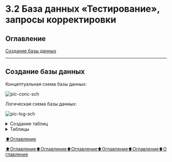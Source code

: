 # 3.2 База данных «Тестирование», запросы корректировки

## Оглавление

[Создание базы данных](#Создание-базы-данных)

___

## Создание базы данных
Концептуальная схема базы данных:

![pic-conc-sch](https://ucarecdn.com/c3a958bc-1805-4da5-b4b9-e77343f65024/)

Логическая схема базы данных:

![pic-log-sch](https://ucarecdn.com/e4669333-8898-434f-b1a5-4fa88b39ae02/)

<details>
<summary>Создание таблиц</summary><tt><blockquote>
DROP TABLE IF EXISTS testing;
DROP TABLE IF EXISTS attempt;
DROP TABLE IF EXISTS student;
DROP TABLE IF EXISTS answer;
DROP TABLE IF EXISTS question;
DROP TABLE IF EXISTS subject;

CREATE TABLE subject
(
    subject_id   INT PRIMARY KEY AUTO_INCREMENT,
    name_subject VARCHAR(30)
);

INSERT INTO subject (name_subject)
VALUES ('Основы SQL'),
       ('Основы баз данных'),
       ('Физика');

CREATE TABLE student
(
    student_id   INT PRIMARY KEY AUTO_INCREMENT,
    name_student VARCHAR(50)
);

INSERT INTO student (name_student)
VALUES ('Баранов Павел'),
       ('Абрамова Катя'),
       ('Семенов Иван'),
       ('Яковлева Галина');

CREATE TABLE attempt
(
    attempt_id   INT PRIMARY KEY AUTO_INCREMENT,
    student_id   INT,
    subject_id   INT,
    date_attempt DATE,
    result       INT,
    FOREIGN KEY (student_id) REFERENCES student (student_id) ON DELETE CASCADE,
    FOREIGN KEY (subject_id) REFERENCES subject (subject_id) ON DELETE CASCADE
);

INSERT INTO attempt (student_id, subject_id, date_attempt, result)
VALUES (1, 2, '2020-03-23', 67),
       (3, 1, '2020-03-23', 100),
       (4, 2, '2020-03-26', 0),
       (1, 1, '2020-04-15', 33),
       (3, 1, '2020-04-15', 67),
       (4, 2, '2020-04-21', 100),
       (3, 1, '2020-05-17', 33);

CREATE TABLE question
(
    question_id   INT PRIMARY KEY AUTO_INCREMENT,
    name_question VARCHAR(100),
    subject_id    INT,
    FOREIGN KEY (subject_id) REFERENCES subject (subject_id) ON DELETE CASCADE
);

INSERT INTO question (name_question, subject_id)
VALUES ('Запрос на выборку начинается с ключевого слова:', 1),
       ('Условие, по которому отбираются записи, задается после ключевого слова:', 1),
       ('Для сортировки используется:', 1),
       ('Какой запрос выбирает все записи из таблицы student:', 1),
       ('Для внутреннего соединения таблиц используется оператор:', 1),
       ('База данных - это:', 2),
       ('Отношение - это:', 2),
       ('Концептуальная модель используется для', 2),
       ('Какой тип данных не допустим в реляционной таблице?', 2);

CREATE TABLE answer
(
    answer_id   INT PRIMARY KEY AUTO_INCREMENT,
    name_answer VARCHAR(100),
    question_id INT,
    is_correct  BOOLEAN,
    FOREIGN KEY (question_id) REFERENCES question (question_id) ON DELETE CASCADE
);

INSERT INTO answer (name_answer, question_id, is_correct)
VALUES ('UPDATE', 1, FALSE),
       ('SELECT', 1, TRUE),
       ('INSERT', 1, FALSE),
       ('GROUP BY', 2, FALSE),
       ('FROM', 2, FALSE),
       ('WHERE', 2, TRUE),
       ('SELECT', 2, FALSE),
       ('SORT', 3, FALSE),
       ('ORDER BY', 3, TRUE),
       ('RANG BY', 3, FALSE),
       ('SELECT * FROM student', 4, TRUE),
       ('SELECT student', 4, FALSE),
       ('INNER JOIN', 5, TRUE),
       ('LEFT JOIN', 5, FALSE),
       ('RIGHT JOIN', 5, FALSE),
       ('CROSS JOIN', 5, FALSE),
       ('совокупность данных, организованных по определенным правилам', 6, TRUE),
       ('совокупность программ для хранения и обработки больших массивов информации', 6, FALSE),
       ('строка', 7, FALSE),
       ('столбец', 7, FALSE),
       ('таблица', 7, TRUE),
       ('обобщенное представление пользователей о данных', 8, TRUE),
       ('описание представления данных в памяти компьютера', 8, FALSE),
       ('база данных', 8, FALSE),
       ('file', 9, TRUE),
       ('INT', 9, FALSE),
       ('VARCHAR', 9, FALSE),
       ('DATE', 9, FALSE);

CREATE TABLE testing
(
    testing_id  INT PRIMARY KEY AUTO_INCREMENT,
    attempt_id  INT,
    question_id INT,
    answer_id   INT,
    FOREIGN KEY (attempt_id) REFERENCES attempt (attempt_id) ON DELETE CASCADE,
    FOREIGN KEY (question_id) REFERENCES question (question_id) ON DELETE CASCADE,
    FOREIGN KEY (answer_id) REFERENCES answer (answer_id) ON DELETE CASCADE
);

INSERT INTO testing (attempt_id, question_id, answer_id)
VALUES (1, 9, 25),
       (1, 7, 19),
       (1, 6, 17),
       (2, 3, 9),
       (2, 1, 2),
       (2, 4, 11),
       (3, 6, 18),
       (3, 8, 24),
       (3, 9, 28),
       (4, 1, 2),
       (4, 5, 16),
       (4, 3, 10),
       (5, 2, 6),
       (5, 1, 2),
       (5, 4, 12),
       (6, 6, 17),
       (6, 8, 22),
       (6, 7, 21),
       (7, 1, 3),
       (7, 4, 11),
       (7, 5, 16);
</blockquote></tt></details>

<details>
<summary>Таблицы</summary><tt><blockquote>
Query result: subject 
+------------+-------------------+
| subject_id | name_subject      |
+------------+-------------------+
| 1          | Основы SQL        |
| 2          | Основы баз данных |
| 3          | Физика            |
+------------+-------------------+
Query result: question 
+-------------+-------------------------------------------------------------------------+------------+
| question_id | name_question                                                           | subject_id |
+-------------+-------------------------------------------------------------------------+------------+
| 1           | Запрос на выборку начинается с ключевого слова:                         | 1          |
| 2           | Условие, по которому отбираются записи, задается после ключевого слова: | 1          |
| 3           | Для сортировки используется:                                            | 1          |
| 4           | Какой запрос выбирает все записи из таблицы student:                    | 1          |
| 5           | Для внутреннего соединения таблиц используется оператор:                | 1          |
| 6           | База данных - это:                                                      | 2          |
| 7           | Отношение - это:                                                        | 2          |
| 8           | Концептуальная модель используется для                                  | 2          |
| 9           | Какой тип данных не допустим в реляционной таблице?                     | 2          |
+-------------+-------------------------------------------------------------------------+------------+
Query result: answer 
+-----------+---------------------------------------------------------------------------+-------------+------------+
| answer_id | name_answer                                                               | question_id | is_correct |
+-----------+---------------------------------------------------------------------------+-------------+------------+
| 1         | UPDATE                                                                    | 1           | 0          |
| 2         | SELECT                                                                    | 1           | 1          |
| 3         | INSERT                                                                    | 1           | 0          |
| 4         | GROUP BY                                                                  | 2           | 0          |
| 5         | FROM                                                                      | 2           | 0          |
| 6         | WHERE                                                                     | 2           | 1          |
| 7         | SELECT                                                                    | 2           | 0          |
| 8         | SORT                                                                      | 3           | 0          |
| 9         | ORDER BY                                                                  | 3           | 1          |
| 10        | RANG BY                                                                   | 3           | 0          |
| 11        | SELECT * FROM student                                                     | 4           | 1          |
| 12        | SELECT student                                                            | 4           | 0          |
| 13        | INNER JOIN                                                                | 5           | 1          |
| 14        | LEFT JOIN                                                                 | 5           | 0          |
| 15        | RIGHT JOIN                                                                | 5           | 0          |
| 16        | CROSS JOIN                                                                | 5           | 0          |
| 17        | совокупность данных, организованныхпо определенным правилам               | 6           | 1          |
| 18        | совокупность программ для хранения иобработки больших массивов информации | 6           | 0          |
| 19        | строка                                                                    | 7           | 0          |
| 20        | столбец                                                                   | 7           | 0          |
| 21        | таблица                                                                   | 7           | 1          |
| 22        | обобщенное представление пользователей о данных                           | 8           | 1          |
| 23        | описание представления данных в памяти компьютера                         | 8           | 0          |
| 24        | база данных                                                               | 8           | 0          |
| 25        | file                                                                      | 9           | 1          |
| 26        | INT                                                                       | 9           | 0          |
| 27        | VARCHAR                                                                   | 9           | 0          |
| 28        | DATE                                                                      | 9           | 0          |
+-----------+---------------------------------------------------------------------------+-------------+------------+
Query result: student 
+------------+-----------------+
| student_id | name_student    |
+------------+-----------------+
| 1          | Баранов Павел   |
| 2          | Абрамова Катя   |
| 3          | Семенов Иван    |
| 4          | Яковлева Галина |
+------------+-----------------+
Query result: attempt 
+------------+------------+------------+--------------+--------+
| attempt_id | student_id | subject_id | date_attempt | result |
+------------+------------+------------+--------------+--------+
| 1          | 1          | 2          | 2020-03-23   | 67     |
| 2          | 3          | 1          | 2020-03-23   | 100    |
| 3          | 4          | 2          | 2020-03-26   | 0      |
| 4          | 1          | 1          | 2020-04-15   | 33     |
| 5          | 3          | 1          | 2020-04-15   | 67     |
| 6          | 4          | 2          | 2020-04-21   | 100    |
| 7          | 3          | 1          | 2020-05-17   | 33     |
+------------+------------+------------+--------------+--------+
Query result: testing
+------------+------------+-------------+-----------+
| testing_id | attempt_id | question_id | answer_id |
+------------+------------+-------------+-----------+
| 1          | 1          | 9           | 25        |
| 2          | 1          | 7           | 19        |
| 3          | 1          | 6           | 17        |
| 4          | 2          | 3           | 9         |
| 5          | 2          | 1           | 2         |
| 6          | 2          | 4           | 11        |
| 7          | 3          | 6           | 18        |
| 8          | 3          | 8           | 24        |
| 9          | 3          | 9           | 28        |
| 10         | 4          | 1           | 2         |
| 11         | 4          | 5           | 16        |
| 12         | 4          | 3           | 10        |
| 13         | 5          | 2           | 6         |
| 14         | 5          | 1           | 2         |
| 15         | 5          | 4           | 12        |
| 16         | 6          | 6           | 17        |
| 17         | 6          | 8           | 22        |
| 18         | 6          | 7           | 21        |
| 19         | 7          | 1           | 3         |
| 20         | 7          | 4           | 11        |
| 21         | 7          | 5           | 16        |
+------------+------------+-------------+-----------+
</blockquote></tt></details>

[:arrow_up:Оглавление](#Оглавление)









[:arrow_up:Оглавление](#Оглавление)[:arrow_up:Оглавление](#Оглавление)[:arrow_up:Оглавление](#Оглавление)[:arrow_up:Оглавление](#Оглавление)[:arrow_up:Оглавление](#Оглавление)[:arrow_up:Оглавление](#Оглавление)
